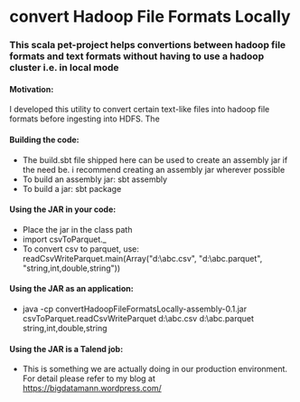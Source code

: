 # convert Hadoop File Formats Locally

### This scala pet-project helps convertions between hadoop file formats and text formats without having to use a hadoop cluster i.e. in local mode

#### Motivation:
I developed this utility to convert certain text-like files into hadoop file formats before ingesting into HDFS. The

#### Building the code:
- The build.sbt file shipped here can be used to create an assembly jar if the need be. i recommend creating an assembly jar wherever possible
- To build an assembly jar:
    sbt assembly
- To build a jar:
    sbt package

#### Using the JAR in your code:
- Place the jar in the class path
- import csvToParquet._
- To convert csv to parquet, use: readCsvWriteParquet.main(Array("d:\\abc.csv", "d:\\abc.parquet", "string,int,double,string"))

#### Using the JAR as an application:
- java -cp convertHadoopFileFormatsLocally-assembly-0.1.jar csvToParquet.readCsvWriteParquet d:\\abc.csv d:\\abc.parquet string,int,double,string

#### Using the JAR is a Talend job:
- This is something we are actually doing in our production environment. For detail please refer to my blog at https://bigdatamann.wordpress.com/